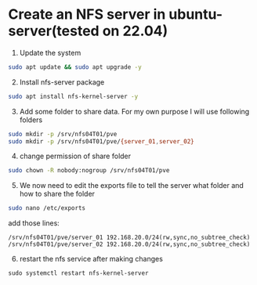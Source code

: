 # Create an NFS server in ubuntu-server(tested on 22.04)

1) Update the system
```bash
sudo apt update && sudo apt upgrade -y 
```
2) Install nfs-server package

```bash
sudo apt install nfs-kernel-server -y 
```

3) Add some folder to share data. For my own purpose I will use following folders
```bash
sudo mkdir -p /srv/nfs04T01/pve
sudo mkdir -p /srv/nfs04T01/pve/{server_01,server_02}
```
4) change permission of share folder
```bash
sudo chown -R nobody:nogroup /srv/nfs04T01/pve
```



5) We now need to edit the exports file to tell the server what folder and how to share the folder
```bash
sudo nano /etc/exports
```
add those lines:
```shell
/srv/nfs04T01/pve/server_01 192.168.20.0/24(rw,sync,no_subtree_check)
/srv/nfs04T01/pve/server_02 192.168.20.0/24(rw,sync,no_subtree_check)
```
6) restart the nfs service after making changes
```shell
sudo systemctl restart nfs-kernel-server
```
